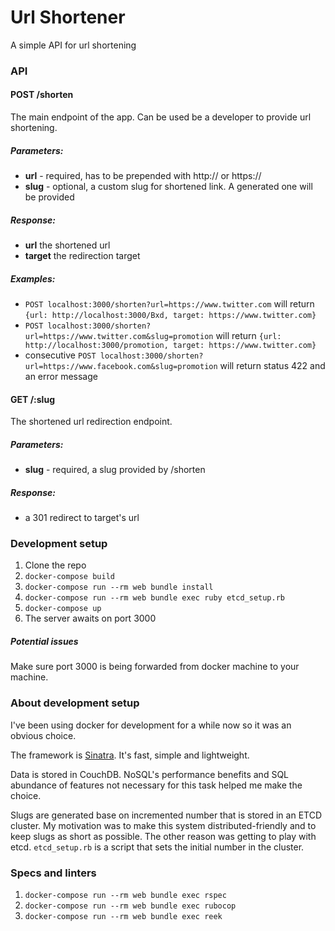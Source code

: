 # Url Shortener

A simple API for url shortening

### API

#### POST /shorten
The main endpoint of the app. Can be used be a developer to provide url
shortening.

##### Parameters:
- **url** - required, has to be prepended with http:// or https://
- **slug** - optional, a custom slug for shortened link. A generated one will be provided

##### Response:
- **url** the shortened url
- **target** the redirection target

##### Examples:
- `POST localhost:3000/shorten?url=https://www.twitter.com` will return
`{url: http://localhost:3000/Bxd, target: https://www.twitter.com}`
- `POST localhost:3000/shorten?url=https://www.twitter.com&slug=promotion`
will return `{url: http://localhost:3000/promotion, target:
https://www.twitter.com}`
- consecutive `POST
localhost:3000/shorten?url=https://www.facebook.com&slug=promotion` will return
status 422 and an error message

#### GET /:slug
The shortened url redirection endpoint.

##### Parameters:
- **slug** - required, a slug provided by /shorten

##### Response:
- a 301 redirect to target's url

### Development setup

1. Clone the repo
2. `docker-compose build`
3. `docker-compose run --rm web bundle install`
4. `docker-compose run --rm web bundle exec ruby etcd_setup.rb`
5. `docker-compose up`
6. The server awaits on port 3000

##### Potential issues

Make sure port 3000 is being forwarded from docker machine to your machine.

###  About development setup
I've been using docker for development for a while now so it was an obvious
choice.

The framework is [Sinatra](http://www.sinatrarb.com). It's fast, simple and
lightweight.

Data is stored in CouchDB. NoSQL's performance benefits and SQL abundance of
features not necessary for this task helped me make the choice.

Slugs are generated base on incremented number that is stored in an ETCD
cluster. My motivation was to make this system distributed-friendly and to keep slugs as short as possible. The other reason was getting to play with etcd.
`etcd_setup.rb` is a script that sets the initial number in the cluster.

### Specs and linters

1. `docker-compose run --rm web bundle exec rspec`
2. `docker-compose run --rm web bundle exec rubocop`
3. `docker-compose run --rm web bundle exec reek`
